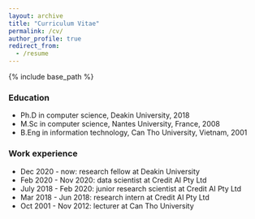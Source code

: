```yaml
---
layout: archive
title: "Curriculum Vitae"
permalink: /cv/
author_profile: true
redirect_from:
  - /resume
---
```


{% include base_path %}

### Education

- Ph.D in computer science, Deakin University, 2018
- M.Sc in computer science, Nantes University, France, 2008
- B.Eng in information technology, Can Tho University, Vietnam, 2001

### Work experience

- Dec 2020 - now: research fellow at Deakin University
- Feb 2020 - Nov 2020: data scientist at Credit AI Pty Ltd
- July 2018 - Feb 2020: junior research scientist at Credit AI Pty Ltd
- Mar 2018 - Jun 2018: research intern at Credit AI Pty Ltd
- Oct 2001 - Nov 2012: lecturer at Can Tho University
  
<!-- Publications
======
  <ul>{% for post in site.publications %}
    {% include archive-single-cv.html %}
  {% endfor %}</ul>
  
Talks
======
  <ul>{% for post in site.talks %}
    {% include archive-single-talk-cv.html %}
  {% endfor %}</ul>
  
Teaching
======
  <ul>{% for post in site.teaching %}
    {% include archive-single-cv.html %}
  {% endfor %}</ul> -->

